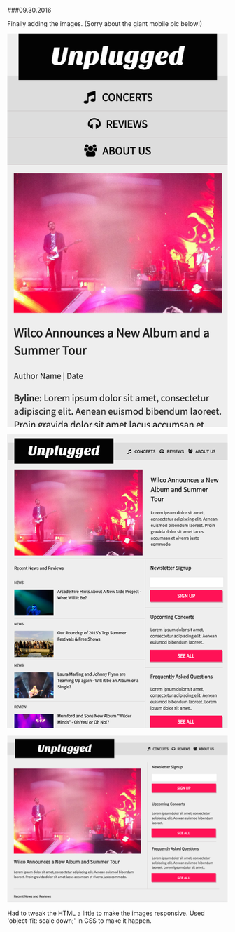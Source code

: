 ###09.30.2016

Finally adding the images. (Sorry about the giant mobile pic below!)

![Mobile](/093016-1.png)

![Tablet](/093016-2.png)

![Desktop](/093016-3.png)

Had to tweak the HTML a little to make the images responsive. Used 'object-fit: scale down;' in CSS to make it happen.
